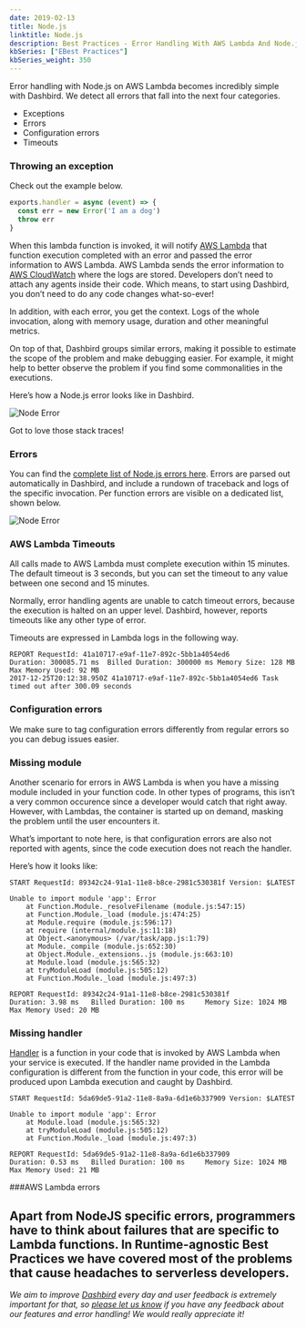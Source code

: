 ```yaml
---
date: 2019-02-13
title: Node.js
linktitle: Node.js
description: Best Practices - Error Handling With AWS Lambda And Node.js
kbSeries: ["EBest Practices"]
kbSeries_weight: 350
---
```


Error handling with Node.js on AWS Lambda becomes incredibly simple with Dashbird. We detect all errors that fall into the next four categories.

* Exceptions
* Errors
* Configuration errors
* Timeouts

### Throwing an exception

Check out the example below.

```js
exports.handler = async (event) => {                
  const err = new Error('I am a dog')
  throw err
}
```

When this lambda function is invoked, it will notify <a href="https://aws.amazon.com/lambda/">AWS Lambda</a> that function execution completed with an error and passed the error information to AWS Lambda. AWS Lambda sends the error information to <a href="https://aws.amazon.com/cloudwatch/">AWS CloudWatch</a> where the logs are stored. Developers don’t need to attach any agents inside their code. Which means, to start using Dashbird, you don’t need to do any code changes what-so-ever!

In addition, with each error, you get the context. Logs of the whole invocation, along with memory usage, duration and other meaningful metrics.

On top of that, Dashbird groups similar errors, making it possible to estimate the scope of the problem and make debugging easier. For example, it might help to better observe the problem if you find some commonalities in the executions.

Here’s how a Node.js error looks like in Dashbird.

![Node Error](/images/docs/node-error-crash.png)

Got to love those stack traces!

### Errors

You can find the <a href="https://nodejs.org/api/errors.html">complete list of Node.js errors here</a>. Errors are parsed out automatically in Dashbird, and include a rundown of traceback and logs of the specific invocation. Per function errors are visible on a dedicated list, shown below.

![Node Error](/images/docs/node-error-list.png)

### AWS Lambda Timeouts

All calls made to AWS Lambda must complete execution within 15 minutes. The default timeout is 3 seconds, but you can set the timeout to any value between one second and 15 minutes.

Normally, error handling agents are unable to catch timeout errors, because the execution is halted on an upper level. Dashbird, however, reports timeouts like any other type of error.

Timeouts are expressed in Lambda logs in the following way.

```
REPORT RequestId: 41a10717-e9af-11e7-892c-5bb1a4054ed6  
Duration: 300085.71 ms  Billed Duration: 300000 ms Memory Size: 128 MB Max Memory Used: 92 MB
2017-12-25T20:12:38.950Z 41a10717-e9af-11e7-892c-5bb1a4054ed6 Task timed out after 300.09 seconds
```

### Configuration errors

We make sure to tag configuration errors differently from regular errors so you can debug issues easier.

### Missing module

Another scenario for errors in AWS Lambda is when you have a missing module included in your function code. In other types of programs, this isn’t a very common occurence since a developer would catch that right away. However, with Lambdas, the container is started up on demand, masking the problem until the user encounters it.

What’s important to note here, is that configuration errors are also not reported with agents, since the code execution does not reach the handler.

Here’s how it looks like:
```
START RequestId: 89342c24-91a1-11e8-b8ce-2981c530381f Version: $LATEST

Unable to import module 'app': Error
    at Function.Module._resolveFilename (module.js:547:15)
    at Function.Module._load (module.js:474:25)
    at Module.require (module.js:596:17)
    at require (internal/module.js:11:18)
    at Object.<anonymous> (/var/task/app.js:1:79)
    at Module._compile (module.js:652:30)
    at Object.Module._extensions..js (module.js:663:10)
    at Module.load (module.js:565:32)
    at tryModuleLoad (module.js:505:12)
    at Function.Module._load (module.js:497:3)

REPORT RequestId: 89342c24-91a1-11e8-b8ce-2981c530381f	
Duration: 3.98 ms	Billed Duration: 100 ms 	Memory Size: 1024 MB	Max Memory Used: 20 MB	
```

### Missing handler

<a href="https://docs.aws.amazon.com/lambda/latest/dg/nodejs-prog-model-handler.html">Handler</a> is a function in your code that is invoked by AWS Lambda when your service is executed. If the handler name provided in the Lambda configuration is different from the function in your code, this error will be produced upon Lambda execution and caught by Dashbird.
```
START RequestId: 5da69de5-91a2-11e8-8a9a-6d1e6b337909 Version: $LATEST

Unable to import module 'app': Error
    at Module.load (module.js:565:32)
    at tryModuleLoad (module.js:505:12)
    at Function.Module._load (module.js:497:3)

REPORT RequestId: 5da69de5-91a2-11e8-8a9a-6d1e6b337909	
Duration: 0.53 ms	Billed Duration: 100 ms 	Memory Size: 1024 MB	Max Memory Used: 21 MB	
```

###AWS Lambda errors

Apart from NodeJS specific errors, programmers have to think about failures that are specific to Lambda functions. In Runtime-agnostic Best Practices we have covered most of the problems that cause headaches to serverless developers.
---

_We aim to improve [Dashbird](https://dashbird.io/) every day and user feedback is extremely important for that, so [please let us know](mailto:support@dashbird.io) if you have any feedback about our features and error handling! We would really appreciate it!_